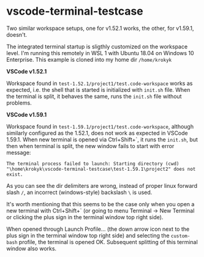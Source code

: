 # vscode-terminal-testcase
Two similar workspace setups, one for v1.52.1 works, the other, for v1.59.1, doesn't.

The integrated terminal startup is sligthly customized on the workspace level.
I'm running this remotely in WSL 1 with Ubuntu 18.04 on Windows 10 Enterprise.
This example is cloned into my home dir `/home/krokyk`

**VSCode v1.52.1**

Workspace found in `test-1.52.1/project1/test.code-workspace` works as expected, i.e. the shell that is started is initialized with `init.sh` file. When the terminal is split, it behaves the same, runs the `init.sh` file without problems.

**VSCode v1.59.1**

Workspace found in `test-1.59.1/project1/test.code-workspace`, although similarly configured as the 1.52.1, does not work as expected in VSCode 1.59.1.
When new terminal is opened via Ctrl+Shift+\`, it runs the `init.sh`, but then when terminal is split, the new window fails to start with error message:

`The terminal process failed to launch: Starting directory (cwd) "\home\krokyk\vscode-terminal-testcase\test-1.59.1\project2" does not exist.`

As you can see the dir delimiters are wrong, instead of proper linux forward slash `/`, an incorrect (windows-style) backslash `\` is used.

It's worth mentioning that this seems to be the case only when you open a new terminal with Ctrl+Shift+\` (or going to menu Terminal -> New Terminal or clicking the plus sign in the terminal window top right side).

When opened through Launch Profile... (the down arrow icon next to the plus sign in the terminal window top right side) and selecting the `custom-bash` profile, the terminal is opened OK.
Subsequent splitting of this terminal window also works.